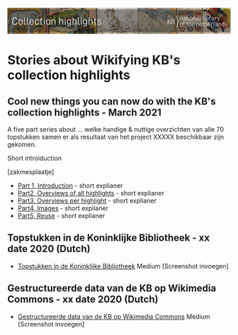 ![Banner](https://raw.githubusercontent.com/KBNLwikimedia/KBCollectionHighlights/main/banners/KBTopstukkenBannerWikimedia_EN.jpg)
# Stories about Wikifying KB's collection highlights 

## Cool new things you can now do with the KB's collection highlights - March 2021
A five part series about ... welke handige & nuttige overzichten van alle 70 topstukken samen er als resultaat van het project XXXXX beschikbaar zijn gekomen.

Short introiduction 

[zakmesplaatje]

* [Part 1, Introduction](https://kbnlwikimedia.github.io/KBCollectionHighlights/Cool%20new%20things%20you%20can%20now%20do%20with%20the%20KB's%20collection%20highlights%20-%20Part%201%2C%20Introduction.html) - short explianer
* [Part2, Overviews of all highlights](https://kbnlwikimedia.github.io/KBCollectionHighlights/Cool%20new%20things%20you%20can%20now%20do%20with%20the%20KB's%20collection%20highlights%20-%20Part%202%2C%20Overviews%20of%20all%20highlights.html) - short explianer
* [Part3, Overviews per highlight](https://kbnlwikimedia.github.io/KBCollectionHighlights/Cool%20new%20things%20you%20can%20now%20do%20with%20the%20KB's%20collection%20highlights%20-%20Part%203%2C%20Overviews%20per%20highlight.html) - short explianer
* [Part4, Images](https://kbnlwikimedia.github.io/KBCollectionHighlights/Cool%20new%20things%20you%20can%20now%20do%20with%20the%20KB's%20collection%20highlights%20-%20Part%204%2C%20Images.html) - short explianer
* [Part5, Reuse](https://kbnlwikimedia.github.io/KBCollectionHighlights/Cool%20new%20things%20you%20can%20now%20do%20with%20the%20KB's%20collection%20highlights%20-%20Part%205%2C%20Reuse.html) - short explianer


## Topstukken in de Koninklijke Bibliotheek - xx date 2020 (Dutch)
* <a href="https://medium.com/@ecritures/topstukken-in-de-koninklijke-bibliotheek-b32780f314f8">Topstukken in de Koninklijke Bibliotheek</a> 
Medium
[Screenshot invoegen]

## Gestructureerde data van de KB op Wikimedia Commons - xx date 2020 (Dutch)
* <a href="https://medium.com/@ecritures/gestructureerde-data-van-de-kb-op-wikimedia-commons-35dc948c2eee">Gestructureerde data van de KB op Wikimedia Commons</a>
 Medium
[Screenshot invoegen]
